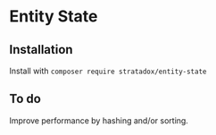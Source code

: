 # Entity State


## Installation

Install with `composer require stratadox/entity-state`

## To do

Improve performance by hashing and/or sorting.